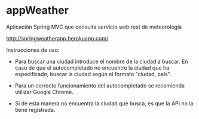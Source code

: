# appWeather
Aplicación Spring MVC que consulta servicio web rest de meteorología

http://springweatherapp.herokuapp.com/

Instrucciones de uso:
  
  - Para buscar una ciudad introduce el nombre de la ciudad a buscar. En caso de que el autocompletado no encuentre la ciudad
    que ha especificado, buscar la ciudad según el formato "ciudad, país".
    
  - Para un correcto funcionamiento del autocompletado se recomienda utilizar Google Chrome.
    
  - Si de esta manera no encuentra la ciudad que busca, es que la API no la tiene registrada.
  
